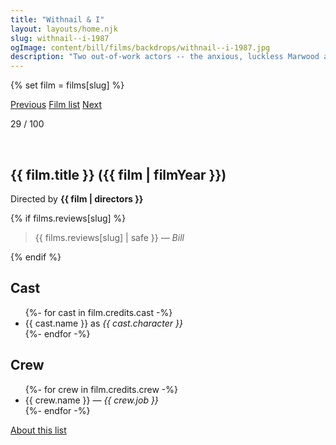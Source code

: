 ```yaml
---
title: "Withnail & I"
layout: layouts/home.njk
slug: withnail--i-1987
ogImage: content/bill/films/backdrops/withnail--i-1987.jpg
description: "Two out-of-work actors -- the anxious, luckless Marwood and his acerbic, alcoholic friend, Withnail -- spend their days drifting between their squalid flat, the unemployment office and the pub. When they take a holiday \"by mistake\" at the country house of Withnail's flamboyantly gay uncle, Monty, they encounter the unpleasant side of the English countryside: tedium, terrifying locals and torrential rain."
---
```


{% set film = films[slug] %}

<nav class="films">
  <a class="prev" href="../brazil-1985">Previous</a>
  <a href="../">Film list</a>
  <a class="next" href="../delicatessen-1991">Next</a>
</nav>

<p>29 / 100</p>

<article class="film">
  <div class="backdrop-and-poster">
    <img class="poster" src="../films/posters/{{ slug }}.jpg" alt="">
    <img class="backdrop" src="../films/backdrops/{{ slug }}.jpg" alt="">
  </div>

  <h1>{{ film.title }} ({{ film | filmYear }})</h1>

  

  <p class="director">
    Directed by <strong>{{ film | directors }}</strong>
  </p>

  {% if films.reviews[slug] %}
    <blockquote> 
      {{ films.reviews[slug] | safe }} <em>— Bill</em>
    </blockquote> 
  {% endif %}

  <h2>
    Cast
  </h2>
  <ul>
    {%- for cast in film.credits.cast -%}
      <li>
        {{ cast.name }} as <em>{{ cast.character }}</em>
      </li>
    {%- endfor -%}
  </ul>

  <h2>
    Crew
  </h2>
  <ul>
    {%- for crew in film.credits.crew -%}
      <li>
        {{ crew.name }} &mdash; <em>{{ crew.job }}</em>
      </li>
    {%- endfor -%}
  </ul>
</article>
<footer>
  <a href="../about">About this list</a>
</footer>
